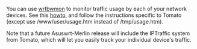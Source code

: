 You can use [wrtbwmon](http://code.google.com/p/wrtbwmon/) to monitor traffic usage by each of your network devices.  See this [howto](http://code.google.com/p/wrtbwmon/wiki/Deploying), and follow the instructions specific to Tomato (except use /www/user/usage.htm instead of /tmp/usage.htm).

Note that a future Asuswrt-Merlin release will include the IPTraffic system from Tomato, which will let you easily track your individual device's traffic.

